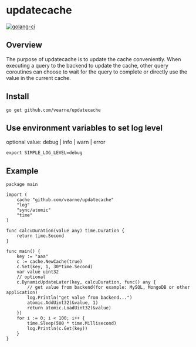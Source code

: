 # updatecache
[![golang-ci](https://github.com/vearne/updatecache/actions/workflows/golang-ci.yml/badge.svg)](https://github.com/vearne/updatecache/actions/workflows/golang-ci.yml)

## Overview
The purpose of updatecache is to update the cache conveniently.
When executing a query to the backend to update the cache, 
other query coroutines can choose to wait for the query to complete or
directly use the value in the current cache.

## Install
```
go get github.com/vearne/updatecache
```

## Use environment variables to set log level
optional value: debug | info | warn | error
```
export SIMPLE_LOG_LEVEL=debug
```

## Example
```
package main

import (
	cache "github.com/vearne/updatecache"
	"log"
	"sync/atomic"
	"time"
)

func calcuDuration(value any) time.Duration {
	return time.Second
}

func main() {
	key := "aaa"
	c := cache.NewCache(true)
	c.Set(key, 1, 30*time.Second)
	var value uint32
	// optional
	c.DynamicUpdateLater(key, calcuDuration, func() any {
		// get value from backend(for example: MySQL, MongoDB or other application)
		log.Println("get value from backend...")
		atomic.AddUint32(&value, 1)
		return atomic.LoadUint32(&value)
	})
	for i := 0; i < 100; i++ {
		time.Sleep(500 * time.Millisecond)
		log.Println(c.Get(key))
	}
}
```